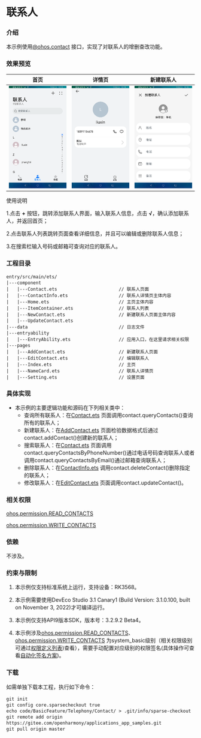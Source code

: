 # 联系人

### 介绍

本示例使用[@ohos.contact](https://gitee.com/openharmony/docs/blob/master/zh-cn/application-dev/reference/apis/js-apis-contact.md)
接口，实现了对联系人的增删查改功能。

### 效果预览

|首页|详情页|新建联系人|
|-----|-----|-----|
|![](screenshots/device/main.png) |![](screenshots/device/details.png)|![](screenshots/device/add.png)|

使用说明

1.点击 **+** 按钮，跳转添加联系人界面，输入联系人信息，点击 **√**，确认添加联系人，并返回首页；

2.点击联系人列表跳转页面查看详细信息，并且可以编辑或删除联系人信息；

3.在搜索栏输入号码或邮箱可查询对应的联系人。

### 工程目录
```
entry/src/main/ets/
|---component
|   |---Contact.ets                       // 联系人页面
|   |---ContactInfo.ets                   // 联系人详情页主体内容
|   |---Home.ets                          // 主页主体内容
|   |---ItemContainer.ets                 // 联系人列表
|   |---NewContact.ets                    // 新建联系人页面主体内容
|   |---UpdateContact.ets
|---data                                  // 日志文件
|---entryability                          
|   |---EntryAbility.ets                  // 应用入口，在这里请求相关权限
|---pages
|   |---AddContact.ets                    // 新建联系人页面
|   |---EditContact.ets                   // 编辑联系人
|   |---Index.ets                         // 主页
|   |---NameCard.ets                      // 联系人详情页
|   |---Setting.ets                       // 设置页面
```

### 具体实现
* 本示例的主要逻辑功能和源码在下列相关类中：
  * 查询所有联系人：在[Contact.ets](https://gitee.com/openharmony/applications_app_samples/blob/master/code/BasicFeature/Telephony/Contact/entry/src/main/ets/component/Contact.ets)
    页面调用contact.queryContacts()查询所有的联系人；
  * 新建联系人：在[AddContact.ets](https://gitee.com/openharmony/applications_app_samples/blob/master/code/BasicFeature/Telephony/Contact/entry/src/main/ets/pages/AddContact.ets)
    页面检验数据格式后通过contact.addContact()创建新的联系人；
  * 搜索联系人：在[Contact.ets](https://gitee.com/openharmony/applications_app_samples/blob/master/code/BasicFeature/Telephony/Contact/entry/src/main/ets/component/Contact.ets)
    页面调用contact.queryContactsByPhoneNumber()通过电话号码查询联系人或者调用contact.queryContactsByEmail()通过邮箱查询联系人；
  * 删除联系人：在[ContactInfo.ets](https://gitee.com/openharmony/applications_app_samples/blob/master/code/BasicFeature/Telephony/Contact/entry/src/main/ets/component/ContactInfo.ets)
    调用contact.deleteContact()删除指定的联系人；
  * 修改联系人：在[EditContact.ets](https://gitee.com/openharmony/applications_app_samples/blob/master/code/BasicFeature/Telephony/Contact/entry/src/main/ets/pages/EditContact.ets)
    页面调用contact.updateContact()。

### 相关权限

[ohos.permission.READ_CONTACTS](https://gitee.com/openharmony/docs/blob/master/zh-cn/application-dev/security/permission-list.md)

[ohos.permission.WRITE_CONTACTS](https://gitee.com/openharmony/docs/blob/master/zh-cn/application-dev/security/permission-list.md)

### 依赖

不涉及。

### 约束与限制

1. 本示例仅支持标准系统上运行，支持设备：RK3568。

2. 本示例需要使用DevEco Studio 3.1 Canary1 (Build Version: 3.1.0.100, built on November 3, 2022)才可编译运行。

3. 本示例仅支持API9版本SDK，版本号：3.2.9.2 Beta4。

4. 本示例涉及[ohos.permission.READ_CONTACTS](https://gitee.com/openharmony/docs/blob/master/zh-cn/application-dev/security/permission-list.md)、[ohos.permission.WRITE_CONTACTS](https://gitee.com/openharmony/docs/blob/master/zh-cn/application-dev/security/permission-list.md) 为system_basic级别（相关权限级别可通过[权限定义列表](https://gitee.com/openharmony/docs/blob/master/zh-cn/application-dev/security/permission-list.md))查看），需要手动配置对应级别的权限签名(具体操作可查看[自动化签名方案](https://docs.openharmony.cn/pages/v3.2Beta/zh-cn/application-dev/security/hapsigntool-overview.md/))。

### 下载

如需单独下载本工程，执行如下命令：

```
git init
git config core.sparsecheckout true
echo code/BasicFeature/Telephony/Contact/ > .git/info/sparse-checkout
git remote add origin https://gitee.com/openharmony/applications_app_samples.git
git pull origin master
```